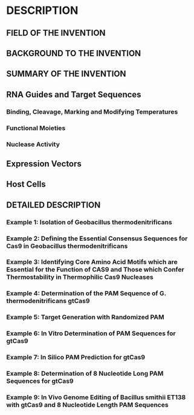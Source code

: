 # DESCRIPTION

## FIELD OF THE INVENTION

## BACKGROUND TO THE INVENTION

## SUMMARY OF THE INVENTION

## RNA Guides and Target Sequences

### Binding, Cleavage, Marking and Modifying Temperatures

### Functional Moieties

### Nuclease Activity

## Expression Vectors

## Host Cells

## DETAILED DESCRIPTION

### Example 1: Isolation of Geobacillus thermodenitrificans

### Example 2: Defining the Essential Consensus Sequences for Cas9 in Geobacillus thermodenitrificans

### Example 3: Identifying Core Amino Acid Motifs which are Essential for the Function of CAS9 and Those which Confer Thermostability in Thermophilic Cas9 Nucleases

### Example 4: Determination of the PAM Sequence of G. thermodenitrificans gtCas9

### Example 5: Target Generation with Randomized PAM

### Example 6: In Vitro Determination of PAM Sequences for gtCas9

### Example 7: In Silico PAM Prediction for gtCas9

### Example 8: Determination of 8 Nucleotide Long PAM Sequences for gtCas9

### Example 9: In Vivo Genome Editing of Bacillus smithii ET138 with gtCas9 and 8 Nucleotide Length PAM Sequences

